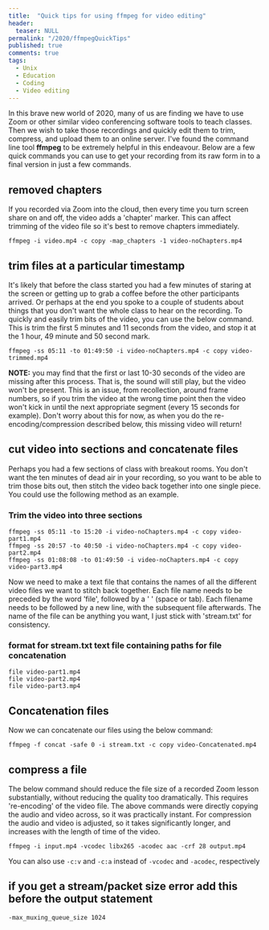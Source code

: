 ```yaml
---
title:  "Quick tips for using ffmpeg for video editing"
header:
  teaser: NULL
permalink: "/2020/ffmpegQuickTips"
published: true
comments: true
tags:
  - Unix
  - Education
  - Coding
  - Video editing
---
```


In this brave new world of 2020, many of us are finding we have to use Zoom or other similar video conferencing software tools to teach classes. Then we wish to take those recordings and quickly edit them to trim, compress, and upload them to an online server. I've found the command line tool **ffmpeg** to be extremely helpful in this endeavour. Below are a few quick commands you can use to get your recording from its raw form in to a final version in just a few commands.



## removed chapters
If you recorded via Zoom into the cloud, then every time you turn screen share on and off, the video adds a 'chapter' marker. This can affect trimming of the video file so it's best to remove chapters immediately.

```
ffmpeg -i video.mp4 -c copy -map_chapters -1 video-noChapters.mp4
```

## trim files at a particular timestamp
It's likely that before the class started you had a few minutes of staring at the screen or getting up to grab a coffee before the other participants arrived. Or perhaps at the end you spoke to a couple of students about things that you don't want the whole class to hear on the recording. To quickly and easily trim bits of the video, you can use the below command. This is trim the first 5 minutes and 11 seconds from the video, and stop it at the 1 hour, 49 minute and 50 second mark.

```
ffmpeg -ss 05:11 -to 01:49:50 -i video-noChapters.mp4 -c copy video-trimmed.mp4
```

**NOTE:** you may find that the first or last 10-30 seconds of the video are missing after this process. That is, the sound will still play, but the video won't be present. This is an issue, from recollection, around frame numbers, so if you trim the video at the wrong time point then the video won't kick in until the next appropriate segment (every 15 seconds for example). Don't worry about this for now, as when you do the re-encoding/compression described below, this missing video will return!

## cut video into sections and concatenate files
Perhaps you had a few sections of class with breakout rooms. You don't want the ten minutes of dead air in your recording, so you want to be able to trim those bits out, then stitch the video back together into one single piece. You could use the following method as an example.

### Trim the video into three sections

```
ffmpeg -ss 05:11 -to 15:20 -i video-noChapters.mp4 -c copy video-part1.mp4
ffmpeg -ss 20:57 -to 40:50 -i video-noChapters.mp4 -c copy video-part2.mp4
ffmpeg -ss 01:08:08 -to 01:49:50 -i video-noChapters.mp4 -c copy video-part3.mp4

```
Now we need to make a text file that contains the names of all the different video files we want to stitch back together. Each file name needs to be preceded by the word 'file', followed by a ' ' (space or tab). Each filename needs to be followed by a new line, with the subsequent file afterwards. The name of the file can be anything you want, I just stick with 'stream.txt' for consistency.

### format for stream.txt text file containing paths for file concatenation

```
file video-part1.mp4
file video-part2.mp4
file video-part3.mp4
```

## Concatenation files
Now we can concatenate our files using the below command:

```
ffmpeg -f concat -safe 0 -i stream.txt -c copy video-Concatenated.mp4
```

## compress a file
The below command should reduce the file size of a recorded Zoom lesson substantially, without reducing the quality too dramatically. This requires 're-encoding' of the video file. The above commands were directly copying the audio and video across, so it was practically instant. For compression the audio and video is adjusted, so it takes significantly longer, and increases with the length of time of the video.

```
ffmpeg -i input.mp4 -vcodec libx265 -acodec aac -crf 28 output.mp4
```
You can also use `-c:v` and `-c:a` instead of `-vcodec` and `-acodec`, respectively

## if you get a stream/packet size error add this before the output statement
```
-max_muxing_queue_size 1024
```
